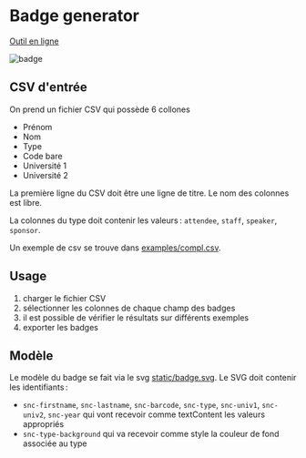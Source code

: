 # Badge generator

[Outil en ligne](https://barmic.github.io/badges/)

![badge](https://github.com/barmic/badges/blob/main/static/badge.svg)

## CSV d'entrée

On prend un fichier CSV qui possède 6 collones

- Prénom
- Nom
- Type
- Code bare
- Université 1
- Université 2

La première ligne du CSV doit être une ligne de titre. Le nom des colonnes est libre.

La colonnes du type doit contenir les valeurs : `attendee`, `staff`, `speaker`, `sponsor`.

Un exemple de csv se trouve dans [examples/compl.csv](https://github.com/barmic/badges/blob/main/examples/compl.csv).

## Usage

1. charger le fichier CSV
2. sélectionner les colonnes de chaque champ des badges
3. il est possible de vérifier le résultats sur différents exemples
4. exporter les badges


## Modèle

Le modèle du badge se fait via le svg [static/badge.svg](https://github.com/barmic/badges/blob/main/static/badge.svg). Le SVG doit contenir les identifiants :

- `snc-firstname`, `snc-lastname`, `snc-barcode`, `snc-type`, `snc-univ1`, `snc-univ2`, `snc-year` qui vont recevoir comme textContent les valeurs appropriés
- `snc-type-background` qui va recevoir comme style la couleur de fond associée au type
